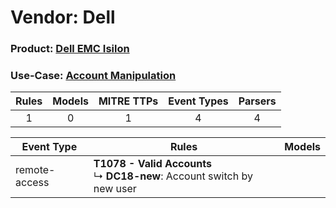 Vendor: Dell
============
### Product: [Dell EMC Isilon](../ds_dell_dell_emc_isilon.md)
### Use-Case: [Account Manipulation](../../../../UseCases/uc_account_manipulation.md)

| Rules | Models | MITRE TTPs | Event Types | Parsers |
|:-----:|:------:|:----------:|:-----------:|:-------:|
|   1   |   0    |     1      |      4      |    4    |

| Event Type    | Rules                                                                           | Models |
| ------------- | ------------------------------------------------------------------------------- | ------ |
| remote-access | <b>T1078 - Valid Accounts</b><br> ↳ <b>DC18-new</b>: Account switch by new user |        |